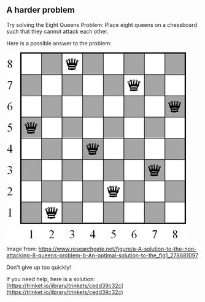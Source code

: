 
## A harder problem

Try solving the Eight Queens Problem: Place eight queens on a chessboard such that they cannot attack each other.

Here is a possible answer to the problem:

![Eight Queens](./img/eightQueens.png)

Image from: https://www.researchgate.net/figure/a-A-solution-to-the-non-attacking-8-queens-problem-b-An-optimal-solution-to-the_fig1_278681097

Don't give up too quickly!

If you need help, here is a solution: [https://trinket.io/library/trinkets/cedd39c32c](https://trinket.io/library/trinkets/cedd39c32c)